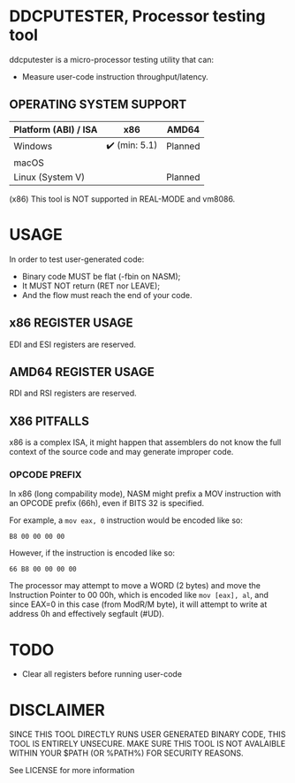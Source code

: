 # DDCPUTESTER, Processor testing tool

ddcputester is a micro-processor testing utility that can:
 - Measure user-code instruction throughput/latency.

## OPERATING SYSTEM SUPPORT

| Platform (ABI) / ISA | x86 | AMD64 |
|---|---|---|
| Windows | ✔️ (min: 5.1) | Planned |
| macOS | | |
| Linux (System V) | | Planned |

(x86) This tool is NOT supported in REAL-MODE and vm8086.

# USAGE

In order to test user-generated code:
- Binary code MUST be flat (-fbin on NASM);
- It MUST NOT return (RET nor LEAVE);
- And the flow must reach the end of your code.

## x86 REGISTER USAGE

EDI and ESI registers are reserved.

## AMD64 REGISTER USAGE

RDI and RSI registers are reserved.

## X86 PITFALLS

x86 is a complex ISA, it might happen that assemblers do not know the full context
of the source code and may generate improper code.

### OPCODE PREFIX

In x86 (long compability mode), NASM might prefix a MOV instruction with an
OPCODE prefix (66h), even if BITS 32 is specified.

For example, a `mov eax, 0` instruction would be encoded like so:
```
B8 00 00 00 00
```

However, if the instruction is encoded like so:
```
66 B8 00 00 00 00
```

The processor may attempt to move a WORD (2 bytes) and move the Instruction Pointer
to 00 00h, which is encoded like `mov [eax], al`, and since EAX=0 in this case (from
ModR/M byte), it will attempt to write at address 0h and effectively segfault (#UD).

# TODO

- Clear all registers before running user-code

# DISCLAIMER

SINCE THIS TOOL DIRECTLY RUNS USER GENERATED BINARY CODE, THIS TOOL IS ENTIRELY UNSECURE. MAKE SURE THIS TOOL IS NOT AVALAIBLE WITHIN YOUR $PATH (OR %PATH%) FOR SECURITY REASONS.

See LICENSE for more information